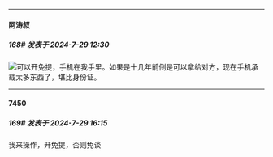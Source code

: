 ﻿
*****

####  阿涛叔  
##### 168#       发表于 2024-7-29 12:30

<img src="https://static.saraba1st.com/image/smiley/face2017/001.png" referrerpolicy="no-referrer">可以开免提，手机在我手里。如果是十几年前倒是可以拿给对方，现在手机承载太多东西了，堪比身份证。


*****

####  7450  
##### 169#       发表于 2024-7-29 16:15

我来操作，开免提，否则免谈

